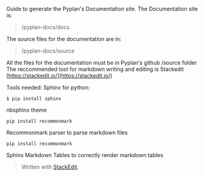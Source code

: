 Guide to generate the Pyplan's Documentation site.
The Documentation site is: 

> /pyplan-docs/docs

The source files for the documentation are in: 

> /pyplan-docs/source

All the files for the documentation must be in Pyplan's github /source folder
The reccommended tool for markdown writing and editing is Stackedit [https://stackedit.io/](https://stackedit.io/)

Tools needed:
Sphinx for python:

    $ pip install sphinx
nbsphinx theme

    pip install recommonmark

Recommonmark parser to parse markdown files

    pip install recommonmark

Sphinx Markdown Tables to correctly render markdown tables




> Written with [StackEdit](https://stackedit.io/).
<!--stackedit_data:
eyJoaXN0b3J5IjpbLTE5MDQ0NjQwNDYsLTEwNjIyNDI4OTRdfQ
==
-->
